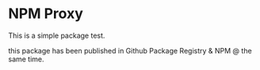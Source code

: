# NPM Proxy

This is a simple package test.

this package has been published in Github Package Registry & NPM @ the same time.
